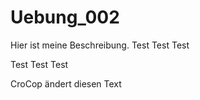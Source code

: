 # Uebung_002
Hier ist meine Beschreibung. 
Test Test Test




Test
Test
Test


CroCop ändert diesen Text
